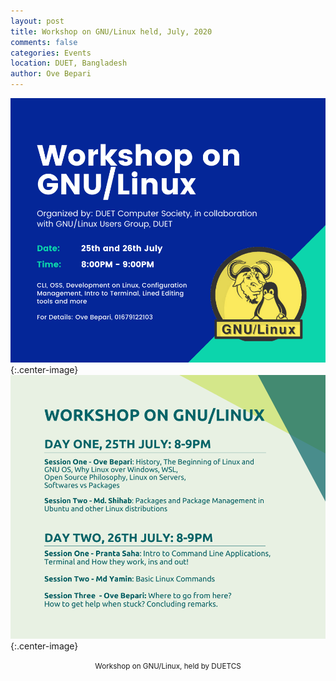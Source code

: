 ```yaml
---
layout: post
title: Workshop on GNU/Linux held, July, 2020 
comments: false
categories: Events
location: DUET, Bangladesh
author: Ove Bepari
---
```



![Workshop banner](/post_images/gnulinux_workshop/WorkshoponGNULinux.png){:.center-image} <br>
![Workshop Schedule](/post_images/gnulinux_workshop/WorkshoponGNUlinuxsyllabus.png){:.center-image}

<center> <small>Workshop on GNU/Linux, held by DUETCS</small> </center> <br>